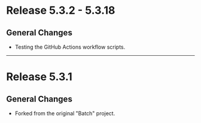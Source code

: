 # Release 5.3.2 - 5.3.18

## General Changes

- Testing the GitHub Actions workflow scripts.

______________________________________________________________________

# Release 5.3.1

## General Changes

- Forked from the original "Batch" project.
